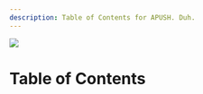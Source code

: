 ```yaml
---
description: Table of Contents for APUSH. Duh.
---
```


![](https://og-cards.vercel.app/AP%20United%20States%20History.png?theme=light&md=1&fontSize=225px)

# Table of Contents


